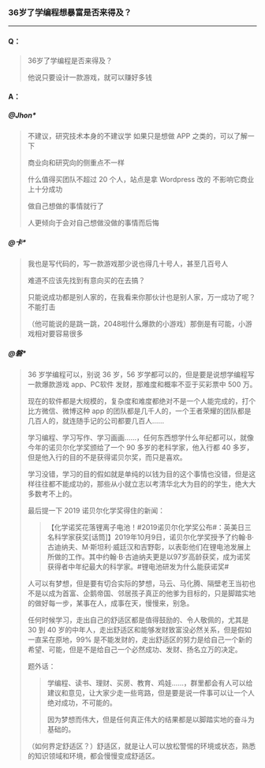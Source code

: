 ### 36岁了学编程想暴富是否来得及？
----

#### Q：
> 36岁了学编程是否来得及？
>
> 他说只要设计一款游戏，就可以赚好多钱

#### A：
##### @Jhon*
> 不建议，研究技术本身的不建议学  如果只是想做 APP 之类的，可以了解一下
>
> 商业向和研究向的侧重点不一样
>
> 什么值得买团队不超过 20 个人，站点是拿 Wordpress 改的 不影响它商业上十分成功
>
> 做自己想做的事情就行了
>
> 人更倾向于会对自己想做没做的事情而后悔


##### @卡*
> 我也是写代码的，写一款游戏那少说也得几十号人，甚至几百号人
>
> 难道不应该先找到有意向买的在去搞？
>
> 只能说成功都是别人家的，在我看来你那伙计也是别人家，万一成功了呢？不能打击
>
> （他可能说的是跳一跳，2048啦什么爆款的小游戏）那倒是有可能，小游戏相对要容易很多

##### @磐*
> 36 岁学编程可以，别说 36 岁，56 岁学都可以的，但是要是说想学编程写一款爆款游戏 app、PC软件 发财，那难度和概率不亚于买彩票中 500 万。
>
> 现在的软件都是大规模的，复杂度和难度都绝对不是一个人能完成的，打个比方微信、微博这种 app 的团队都是几千人的，一个王者荣耀的团队都是几百人的，就连随手记的公司都要几百人……
>
> 学习编程、学习写作、学习画画……，任何东西想学什么年纪都可以，就像今年的诺贝尔化学奖颁给了一个 90 多岁的老科学家，他入行都 40 多岁，但是他入行的目的不是获得诺贝尔奖，而只是喜欢。
>
> 学习没错，学习的目的假如就是单纯的以钱为目的这个事情也没错，但是这样往往都不能成功的，那些从小就立志以考清华北大为目的的学生，绝大大多数考不上的。
>
>最后提一下 2019 诺贝尔化学奖得住的新闻：
>>【化学诺奖花落锂离子电池！#2019诺贝尔化学奖公布#：英美日三名科学家获奖[话筒]】2019年10月9日，诺贝尔化学奖授予了约翰·B·古迪纳夫、M·斯坦利·威廷汉和吉野彰，以表彰他们在锂电池发展上所做的工作。其中约翰·B·古迪纳夫更是以97岁高龄获奖，成为诺奖获得者中年纪最大的科学家。#锂电池研发为什么能获诺奖#
>
> 人可以有梦想，但是要有切合实际的梦想，马云、马化腾、隔壁老王当初也不是以成为首富、企鹅帝国、邻居孩子真正的他爹为目标的，只是脚踏实地的做好每一步，某事在人，成事在天，慢慢来，别急。
>
> 任何时候学习，走出自己的舒适区都是值得鼓励的、令人敬佩的，尤其是 30 到 40 岁的中年人，走出舒适区和能够发财致富没必然关系，但是假如一直呆在原地，99% 是不能发财的，走出舒适区的努力是给自己一个新的希望、可能，但是不是给自己一个必然成功、发财、扬名立万的决定。
>
> 题外话：
>>
>> 学编程、读书、理财、买房、教育、鸡娃……，群里都会有人可以给建议和意见，让大家少走一些弯路，但是要是说一件事可以让一个人绝对成功，不可能的。
>>
>> 因为梦想而伟大，但是任何真正伟大的结果都是以脚踏实地的奋斗为基础的。
>
> （如何界定舒适区？）舒适区，就是让人可以放松警惕的环境或状态，熟悉的知识领域和环境，都会慢慢变成舒适区。
